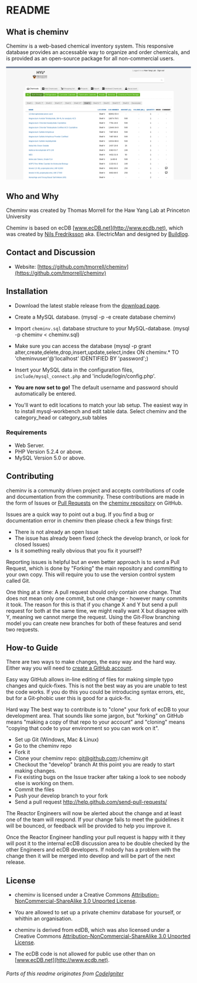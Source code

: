﻿README
====

## What is cheminv

Cheminv is a web-based chemical inventory system.  This responsive database provides an accessable way to organize and order chemicals, and is provided as an open-source package for all non-commercial users.  

![Overall](img/about/Overview.png)

## Who and Why

Cheminv was created by Thomas Morrell for the Haw Yang Lab at Princeton University

Cheminv is based on ecDB [www.ecDB.net](http://www.ecdb.net), which was created by [Nils Fredriksson](http://nilsf.se) aka. ElectricMan and designed by [Buildlog](http://buildlog.se). 

## Contact and Discussion

* Website: [https://github.com/tmorrell/cheminv](https://github.com/tmorrell/cheminv)

## Installation

- Download the latest stable release from the [download page](https://github.com/tmorrell/cheminv/downloads).
- Create a MySQL database. (mysql -p -e create database cheminv)
- Import `cheminv.sql` database structure to your MySQL-database. (mysql -p cheminv < cheminv.sql)
- Make sure you can access the database (mysql -p grant alter,create,delete,drop,insert,update,select,index ON cheminv.* TO 'cheminvuser'@'localhost' IDENTIFIED BY 'password';) 
- Insert your MySQL data in the configuration files, `include/mysql_connect.php` and 'include/login/config.php'.
- **You are now set to go!** The default username and password should automatically be entered.

- You'll want to edit locations to match your lab setup.  The easiest way in to
  install mysql-workbench and edit table data.  Select cheminv and the
category_head or category_sub tables

### Requirements

-  Web Server.
-  PHP Version 5.2.4 or above.
-  MySQL Version 5.0 or above.

## Contributing

cheminv is a community driven project and accepts contributions of code
and documentation from the community. These contributions are made in the form
of Issues or [Pull Requests](http://help.github.com/send-pull-requests/) on
the [cheminv repository](https://github.com/tmorrell/cheminv) on GitHub.

Issues are a quick way to point out a bug. If you find a bug or documentation
error in cheminv then please check a few things first:

- There is not already an open Issue
- The issue has already been fixed (check the develop branch, or look for
  closed Issues)
- Is it something really obvious that you fix it yourself?

Reporting issues is helpful but an even better approach is to send a Pull
Request, which is done by "Forking" the main repository and committing to your
own copy. This will require you to use the version control system called Git.

One thing at a time: A pull request should only contain one change. That does
not mean only one commit, but one change - however many commits it took. The
reason for this is that if you change X and Y but send a pull request for both
at the same time, we might really want X but disagree with Y, meaning we
cannot merge the request. Using the Git-Flow branching model you can create
new branches for both of these features and send two requests.

## How-to Guide

There are two ways to make changes, the easy way and the hard way. Either way
you will need to [create a GitHub account](https://github.com/signup/free).

Easy way GitHub allows in-line editing of files for making simple typo changes
and quick-fixes. This is not the best way as you are unable to test the code
works. If you do this you could be introducing syntax errors, etc, but for a
Git-phobic user this is good for a quick-fix.

Hard way The best way to contribute is to "clone" your fork of ecDB to
your development area. That sounds like some jargon, but "forking" on GitHub
means "making a copy of that repo to your account" and "cloning" means
"copying that code to your environment so you can work on it".

-  Set up Git (Windows, Mac & Linux)
-  Go to the cheminv repo
-  Fork it
-  Clone your cheminv repo: git@github.com:<your-name>/cheminv.git
-  Checkout the "develop" branch At this point you are ready to start making
   changes. 
-  Fix existing bugs on the Issue tracker after taking a look to see nobody
   else is working on them.
-  Commit the files
-  Push your develop branch to your fork
-  Send a pull request http://help.github.com/send-pull-requests/

The Reactor Engineers will now be alerted about the change and at least one of
the team will respond. If your change fails to meet the guidelines it will be
bounced, or feedback will be provided to help you improve it.

Once the Reactor Engineer handling your pull request is happy with it they
will post it to the internal ecDB discussion area to be double checked by
the other Engineers and ecDB developers. If nobody has a problem with the
change then it will be merged into develop and will be part of the next
release.

## License

-  cheminv is licensed under a Creative Commons [Attribution-NonCommercial-ShareAlike 3.0 Unported License](http://creativecommons.org/licenses/by-nc-sa/3.0/).
-  You are allowed to set up a private cheminv database for yourself, or whithin an organisation.

- cheminv is derived from edDB, which was also licensed under a Creative Commons [Attribution-NonCommercial-ShareAlike 3.0 Unported License](http://creativecommons.org/licenses/by-nc-sa/3.0/).
-  The ecDB code is not allowed for public use other than on  [www.ecDB.net](http://www.ecdb.net).


###### Parts of this readme originates from [CodeIgniter](https://github.com/EllisLab/CodeIgniter)
